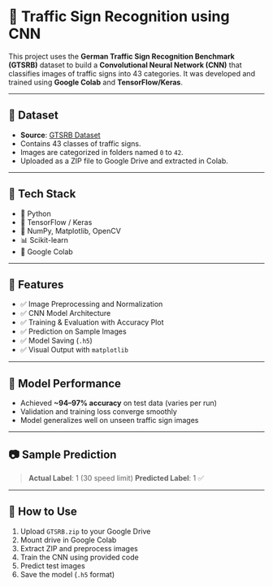 # 🚦 Traffic Sign Recognition using CNN

This project uses the **German Traffic Sign Recognition Benchmark (GTSRB)** dataset to build a **Convolutional Neural Network (CNN)** that classifies images of traffic signs into 43 categories. It was developed and trained using **Google Colab** and **TensorFlow/Keras**.

---

## 📁 Dataset

- **Source**: [GTSRB Dataset](https://www.kaggle.com/datasets/meowmeowmeowmeowmeow/gtsrb-german-traffic-sign)
- Contains 43 classes of traffic signs.
- Images are categorized in folders named `0` to `42`.
- Uploaded as a ZIP file to Google Drive and extracted in Colab.

---

## 🧰 Tech Stack

- 🐍 Python
- 🧠 TensorFlow / Keras
- 🧮 NumPy, Matplotlib, OpenCV
- 📊 Scikit-learn
- 📁 Google Colab

---

## 🚀 Features

- ✅ Image Preprocessing and Normalization
- ✅ CNN Model Architecture
- ✅ Training & Evaluation with Accuracy Plot
- ✅ Prediction on Sample Images
- ✅ Model Saving (`.h5`)
- ✅ Visual Output with `matplotlib`

---

## 🧪 Model Performance

- Achieved **~94–97% accuracy** on test data (varies per run)
- Validation and training loss converge smoothly
- Model generalizes well on unseen traffic sign images

---

## 📷 Sample Prediction

> **Actual Label**: 1 (30 speed limit)
> **Predicted Label**: 1 ✅  
---

## 💾 How to Use

1. Upload `GTSRB.zip` to your Google Drive
2. Mount drive in Google Colab
3. Extract ZIP and preprocess images
4. Train the CNN using provided code
5. Predict test images
6. Save the model (`.h5` format)
